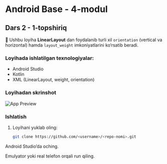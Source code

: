 # Android Base - 4-modul
## Dars 2 - 1-topshiriq

📱 Ushbu loyiha **LinearLayout** dan foydalanib turli xil `orientation` (vertical va horizontal) hamda `layout_weight` imkoniyatlarini ko‘rsatib beradi.

### Loyihada ishlatilgan texnologiyalar:
- Android Studio
- Kotlin
- XML (LinearLayout, weight, orientation)

### Loyihadan skrinshot
![App Preview](screenshot.png)  <!-- Agar screenshot qo‘ysang yaxshi bo‘ladi -->

### Ishlatish
1. Loyihani yuklab oling:
   ```bash
   git clone https://github.com/<username>/<repo-nomi>.git
Android Studio’da oching.

Emulyator yoki real telefon orqali run qiling.